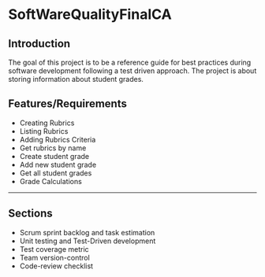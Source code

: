 # SoftWareQualityFinalCA
## Introduction

The goal of this project is to be a reference guide for best practices during software development following a test driven approach. The project is about storing information about student grades.

## Features/Requirements
- Creating Rubrics
- Listing Rubrics
- Adding Rubrics Criteria
- Get rubrics by name
- Create student grade
- Add new student grade
- Get all student grades
 - Grade Calculations 
---
## Sections  
- Scrum sprint backlog and task estimation
- Unit testing and Test-Driven development
- Test coverage metric
- Team version-control 
- Code-review checklist
